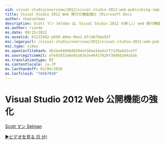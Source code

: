 ```yaml
---
uid: visual-studio/overview/2012/visual-studio-2012-web-publishing-improvements
title: Visual Studio 2012 Web 発行の機能強化 |Microsoft Docs
author: shanselman
description: Scott マン Selman は、Visual Studio 2012 の新しい web 発行機能を示しています。
ms.author: riande
ms.date: 08/15/2012
ms.assetid: 61222942-e650-40ee-9ee1-8fcb879ae92f
msc.legacyurl: /visual-studio/overview/2012/visual-studio-2012-web-publishing-improvements
msc.type: video
ms.openlocfilehash: db2ba94890d8394e538ae34a4aff7139a4d2ce7f
ms.sourcegitcommit: e7e91932a6e91a63e2e46417626f39d6b244a3ab
ms.translationtype: MT
ms.contentlocale: ja-JP
ms.lasthandoff: 03/06/2020
ms.locfileid: "78467038"
---
```

# <a name="visual-studio-2012-web-publishing-improvements"></a>Visual Studio 2012 Web 公開機能の強化

[Scott マン Selman](https://github.com/shanselman)

[&#9654;ビデオを見る (5 分)](https://channel9.msdn.com/Blogs/ASP-NET-Site-Videos/visual-studio-2012-web-publishing-improvements)
